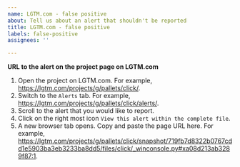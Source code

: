```yaml
---
name: LGTM.com - false positive
about: Tell us about an alert that shouldn't be reported
title: LGTM.com - false positive
labels: false-positive
assignees: ''

---
```


**URL to the alert on the project page on LGTM.com**

1. Open the project on LGTM.com.
For example, https://lgtm.com/projects/g/pallets/click/.
2. Switch to the `Alerts` tab. For example, https://lgtm.com/projects/g/pallets/click/alerts/.
3. Scroll to the alert that you would like to report.
4. Click on the right most icon `View this alert within the complete file`.
5. A new browser tab opens. Copy and paste the page URL here.
For example, https://lgtm.com/projects/g/pallets/click/snapshot/719fb7d8322b0767cdd1e5903ba3eb3233ba8dd5/files/click/_winconsole.py#xa08d213ab3289f87:1.
